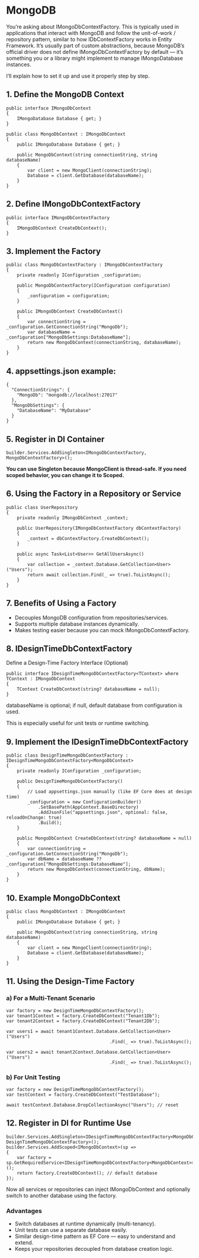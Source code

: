 # MongoDB

You’re asking about IMongoDbContextFactory. This is typically used in applications that interact with MongoDB and follow the unit-of-work / repository pattern, similar to how IDbContextFactory<T> works in Entity Framework. It’s usually part of custom abstractions, because MongoDB’s official driver does not define IMongoDbContextFactory by default — it’s something you or a library might implement to manage IMongoDatabase instances.

I’ll explain how to set it up and use it properly step by step.

## 1. Define the MongoDB Context
```
public interface IMongoDbContext
{
    IMongoDatabase Database { get; }
}

public class MongoDbContext : IMongoDbContext
{
    public IMongoDatabase Database { get; }

    public MongoDbContext(string connectionString, string databaseName)
    {
        var client = new MongoClient(connectionString);
        Database = client.GetDatabase(databaseName);
    }
}
```

## 2. Define IMongoDbContextFactory
```
public interface IMongoDbContextFactory
{
    IMongoDbContext CreateDbContext();
}
```

## 3. Implement the Factory
```
public class MongoDbContextFactory : IMongoDbContextFactory
{
    private readonly IConfiguration _configuration;

    public MongoDbContextFactory(IConfiguration configuration)
    {
        _configuration = configuration;
    }

    public IMongoDbContext CreateDbContext()
    {
        var connectionString = _configuration.GetConnectionString("MongoDb");
        var databaseName = _configuration["MongoDbSettings:DatabaseName"];
        return new MongoDbContext(connectionString, databaseName);
    }
}
```

## 4. appsettings.json example:
```
{
  "ConnectionStrings": {
    "MongoDb": "mongodb://localhost:27017"
  },
  "MongoDbSettings": {
    "DatabaseName": "MyDatabase"
  }
}
```

## 5. Register in DI Container
```
builder.Services.AddSingleton<IMongoDbContextFactory, MongoDbContextFactory>();
```

**You can use Singleton because MongoClient is thread-safe. If you need scoped behavior, you can change it to Scoped.**

## 6. Using the Factory in a Repository or Service
```
public class UserRepository
{
    private readonly IMongoDbContext _context;

    public UserRepository(IMongoDbContextFactory dbContextFactory)
    {
        _context = dbContextFactory.CreateDbContext();
    }

    public async Task<List<User>> GetAllUsersAsync()
    {
        var collection = _context.Database.GetCollection<User>("Users");
        return await collection.Find(_ => true).ToListAsync();
    }
}
```

## 7. Benefits of Using a Factory
+ Decouples MongoDB configuration from repositories/services.
+ Supports multiple database instances dynamically.
+ Makes testing easier because you can mock IMongoDbContextFactory.

## 8. IDesignTimeDbContextFactory

Define a Design-Time Factory Interface (Optional)

```
public interface IDesignTimeMongoDbContextFactory<TContext> where TContext : IMongoDbContext
{
    TContext CreateDbContext(string? databaseName = null);
}
```

databaseName is optional; if null, default database from configuration is used.

This is especially useful for unit tests or runtime switching.

## 9. Implement the IDesignTimeDbContextFactory
```
public class DesignTimeMongoDbContextFactory : IDesignTimeMongoDbContextFactory<MongoDbContext>
{
    private readonly IConfiguration _configuration;

    public DesignTimeMongoDbContextFactory()
    {
        // Load appsettings.json manually (like EF Core does at design time)
        _configuration = new ConfigurationBuilder()
            .SetBasePath(AppContext.BaseDirectory)
            .AddJsonFile("appsettings.json", optional: false, reloadOnChange: true)
            .Build();
    }

    public MongoDbContext CreateDbContext(string? databaseName = null)
    {
        var connectionString = _configuration.GetConnectionString("MongoDb");
        var dbName = databaseName ?? _configuration["MongoDbSettings:DatabaseName"];
        return new MongoDbContext(connectionString, dbName);
    }
}
```

## 10. Example MongoDbContext
```
public class MongoDbContext : IMongoDbContext
{
    public IMongoDatabase Database { get; }

    public MongoDbContext(string connectionString, string databaseName)
    {
        var client = new MongoClient(connectionString);
        Database = client.GetDatabase(databaseName);
    }
}
```


## 11. Using the Design-Time Factory

### a) For a Multi-Tenant Scenario
```
var factory = new DesignTimeMongoDbContextFactory();
var tenant1Context = factory.CreateDbContext("Tenant1Db");
var tenant2Context = factory.CreateDbContext("Tenant2Db");

var users1 = await tenant1Context.Database.GetCollection<User>("Users")
                                       .Find(_ => true).ToListAsync();

var users2 = await tenant2Context.Database.GetCollection<User>("Users")
                                       .Find(_ => true).ToListAsync();
```

### b) For Unit Testing
```
var factory = new DesignTimeMongoDbContextFactory();
var testContext = factory.CreateDbContext("TestDatabase");

await testContext.Database.DropCollectionAsync("Users"); // reset
```

## 12. Register in DI for Runtime Use
```
builder.Services.AddSingleton<IDesignTimeMongoDbContextFactory<MongoDbContext>, DesignTimeMongoDbContextFactory>();
builder.Services.AddScoped<IMongoDbContext>(sp =>
{
    var factory = sp.GetRequiredService<IDesignTimeMongoDbContextFactory<MongoDbContext>>();
    return factory.CreateDbContext(); // default database
});
```

Now all services or repositories can inject IMongoDbContext and optionally switch to another database using the factory.

### Advantages
+ Switch databases at runtime dynamically (multi-tenancy).
+ Unit tests can use a separate database easily.
+ Similar design-time pattern as EF Core — easy to understand and extend.
+ Keeps your repositories decoupled from database creation logic.
